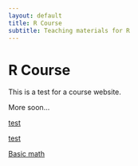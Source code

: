 ```yaml
---
layout: default
title: R Course
subtitle: Teaching materials for R
---
```


# R Course #

This is a test for a course website.

More soon...

[test](fork.md)

[test](fork.html)

[Basic math](Scripts/basicmath.r)
